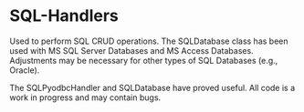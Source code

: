 # SQL-Handlers
Used to perform SQL CRUD operations. The SQLDatabase class has been used with MS SQL Server Databases and MS Access Databases. Adjustments may be necessary for other types of SQL Databases (e.g., Oracle).

The SQLPyodbcHandler and SQLDatabase have proved useful. All code is a work in progress and may contain bugs.
